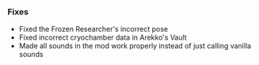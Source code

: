 ### Fixes
- Fixed the Frozen Researcher's incorrect pose
- Fixed incorrect cryochamber data in Arekko's Vault
- Made all sounds in the mod work properly instead of just calling vanilla sounds